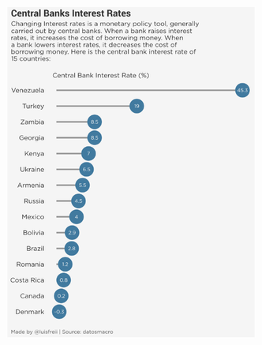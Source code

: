 ![alt text](https://github.com/luisfrein/P-Projects/blob/master/First_web_scrape/interest_rate.png)
